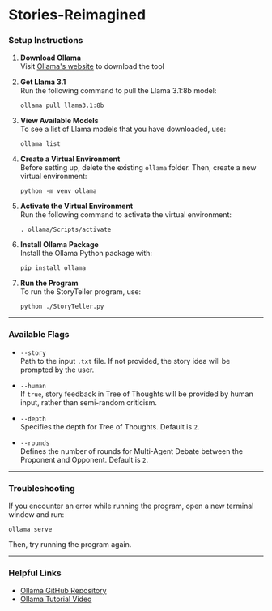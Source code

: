 # **Stories-Reimagined**

### **Setup Instructions**

1. **Download Ollama**  
   Visit [Ollama's website](https://ollama.com/) to download the tool

2. **Get Llama 3.1**  
   Run the following command to pull the Llama 3.1:8b model:
   
   `ollama pull llama3.1:8b`

4. **View Available Models**  
   To see a list of Llama models that you have downloaded, use:

   `ollama list`


6. **Create a Virtual Environment**  
    Before setting up, delete the existing `ollama` folder. Then, create a new virtual environment:
   
    `python -m venv ollama`


8. **Activate the Virtual Environment**  
   Run the following command to activate the virtual environment:
   
   `. ollama/Scripts/activate`


10. **Install Ollama Package**  
    Install the Ollama Python package with:

    `pip install ollama`


12. **Run the Program**  
    To run the StoryTeller program, use:

    `python ./StoryTeller.py`


---

### **Available Flags**

- `--story`  
Path to the input `.txt` file. If not provided, the story idea will be prompted by the user.

- `--human`  
If `true`, story feedback in Tree of Thoughts will be provided by human input, rather than semi-random criticism.

- `--depth`  
Specifies the depth for Tree of Thoughts. Default is `2`.

- `--rounds`  
Defines the number of rounds for Multi-Agent Debate between the Proponent and Opponent. Default is `2`.

---

### **Troubleshooting**

If you encounter an error while running the program, open a new terminal window and run:

`ollama serve`

Then, try running the program again.

---

### **Helpful Links**

- [Ollama GitHub Repository](https://github.com/RamiKrispin/ollama-poc?tab=readme-ov-file)  
- [Ollama Tutorial Video](https://www.youtube.com/watch?v=sdwTN3d-KIQ)

